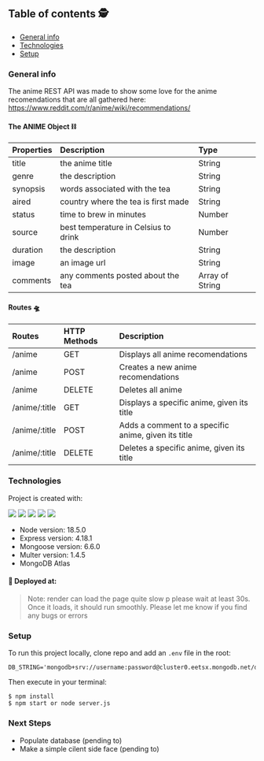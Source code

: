 ## Table of contents 🕵️
* [General info](#general-info)
* [Technologies](#technologies)
* [Setup](#setup)


### General info
The anime REST API was made to show some love for the anime recomendations that are all gathered here:  https://www.reddit.com/r/anime/wiki/recommendations/

#### The ANIME Object ⛓️
| Properties | Description | Type  |
|:----------- |:---------------|:--------|
|title| the anime title | String| 
|genre| the description | String | 
|synopsis|words associated with the tea  |String | 
|aired|country where the tea is first made | String| 
|status|time to brew in minutes | Number | 
|source|best temperature in Celsius to drink | Number | 
|duration| the description | String | 
|image| an image url | String |
|comments|any comments posted about the tea |Array of String | 

#### Routes 🛸
| Routes | HTTP Methods| Description
|:------- |:---------------|:--------------
| /anime      | GET                  | Displays all anime recomendations
| /anime      | POST               | Creates a new anime recomendations
| /anime      | DELETE            | Deletes all anime
|/anime/:title| GET     | Displays a specific anime, given its title
|/anime/:title| POST  | Adds a comment to a specific anime, given its title
|/anime/:title| DELETE | Deletes a specific anime, given its title
	
### Technologies
Project is created with:
<p>
<img src="https://img.shields.io/badge/MongoDB-4EA94B?style=for-the-badge&logo=mongodb&logoColor=white">
<img src="https://img.shields.io/badge/Express.js-404D59?style=for-the-badge">
<img src="https://img.shields.io/badge/JavaScript-F7DF1E?style=for-the-badge&logo=javascript&logoColor=black" >   
<img src="https://img.shields.io/badge/Node.js-43853D?style=for-the-badge&logo=node.js&logoColor=white">
<img src="https://img.shields.io/badge/Made%20with-Render-1f425f.svg">
</p>

* Node version: 18.5.0
* Express version: 4.18.1
* Mongoose version: 6.6.0
* Multer version: 1.4.5
* MongoDB Atlas

#### 🚀 Deployed at: 
> Note: render can load the page quite slow p please wait at least 30s. Once it loads, it should run smoothly. Please let me know if you find any bugs or errors



### Setup
To run this project locally, clone repo and add an `.env` file in the root:
```
DB_STRING='mongodb+srv://username:password@cluster0.eetsx.mongodb.net/database_name'
```

Then execute in your terminal:
```
$ npm install
$ npm start or node server.js
```

### Next Steps
- Populate database (pending to)
- Make a simple cilent side face (pending to)